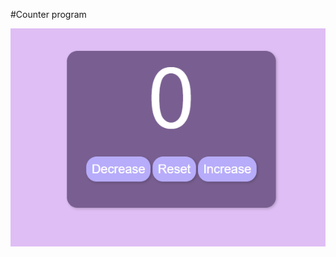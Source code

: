 #Counter program

![project interface image](https://github.com/rayssakelly/counter-program/blob/main/assets/counter-project.png)

